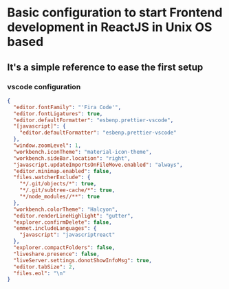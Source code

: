 # Basic configuration to start Frontend development in ReactJS in Unix OS based

## It's a simple reference to ease the first setup

### vscode configuration

```json
{
  "editor.fontFamily": "'Fira Code'",
  "editor.fontLigatures": true,
  "editor.defaultFormatter": "esbenp.prettier-vscode",
  "[javascript]": {
    "editor.defaultFormatter": "esbenp.prettier-vscode"
  },
  "window.zoomLevel": 1,
  "workbench.iconTheme": "material-icon-theme",
  "workbench.sideBar.location": "right",
  "javascript.updateImportsOnFileMove.enabled": "always",
  "editor.minimap.enabled": false,
  "files.watcherExclude": {
    "*/.git/objects/*": true,
    "*/.git/subtree-cache/*": true,
    "*/node_modules//**": true
  },
  "workbench.colorTheme": "Halcyon",
  "editor.renderLineHighlight": "gutter",
  "explorer.confirmDelete": false,
  "emmet.includeLanguages": {
    "javascript": "javascriptreact"
  },
  "explorer.compactFolders": false,
  "liveshare.presence": false,
  "liveServer.settings.donotShowInfoMsg": true,
  "editor.tabSize": 2,
  "files.eol": "\n"
}
```
